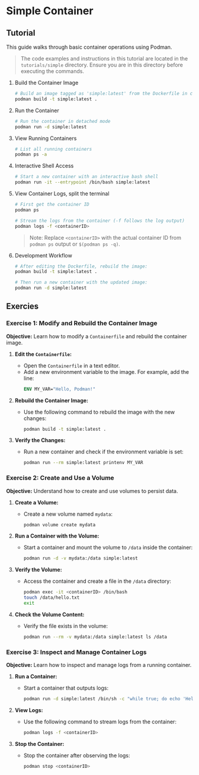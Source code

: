 # Simple Container

## Tutorial 

This guide walks through basic container operations using Podman.

> The code examples and instructions in this tutorial are located in the `tutorials/simple` directory. Ensure you are in this directory before executing the commands.

1. Build the Container Image

    ```bash
    # Build an image tagged as 'simple:latest' from the Dockerfile in current directory
    podman build -t simple:latest .
    ```

2. Run the Container

    ```bash
    # Run the container in detached mode
    podman run -d simple:latest
    ```

3. View Running Containers
    ```bash
    # List all running containers
    podman ps -a
    ```

4. Interactive Shell Access
    ```bash
    # Start a new container with an interactive bash shell
    podman run -it --entrypoint /bin/bash simple:latest
    ```

5. View Container Logs, split the terminal
    ```bash
    # First get the container ID
    podman ps
    
    # Stream the logs from the container (-f follows the log output)
    podman logs -f <containerID>
    ```
    
    >
    > Note: Replace `<containerID>` with the actual container ID from `podman ps` output or `$(podman ps -q)`.
    >
    
6. Development Workflow
    ```bash
    # After editing the Dockerfile, rebuild the image:
    podman build -t simple:latest .
    
    # Then run a new container with the updated image:
    podman run -d simple:latest
    ```

## Exercies

### Exercise 1: Modify and Rebuild the Container Image

**Objective:** Learn how to modify a `Containerfile` and rebuild the container image.

1. **Edit the `Containerfile`:**
   - Open the `Containerfile` in a text editor.
   - Add a new environment variable to the image. For example, add the line:
     ```dockerfile
     ENV MY_VAR="Hello, Podman!"
     ```

2. **Rebuild the Container Image:**
   - Use the following command to rebuild the image with the new changes:
     ```bash
     podman build -t simple:latest .
     ```

3. **Verify the Changes:**
   - Run a new container and check if the environment variable is set:
     ```bash
     podman run --rm simple:latest printenv MY_VAR
     ```

### Exercise 2: Create and Use a Volume

**Objective:** Understand how to create and use volumes to persist data.

1. **Create a Volume:**
   - Create a new volume named `mydata`:
     ```bash
     podman volume create mydata
     ```

2. **Run a Container with the Volume:**
   - Start a container and mount the volume to `/data` inside the container:
     ```bash
     podman run -d -v mydata:/data simple:latest
     ```

3. **Verify the Volume:**
   - Access the container and create a file in the `/data` directory:
     ```bash
     podman exec -it <containerID> /bin/bash
     touch /data/hello.txt
     exit
     ```

4. **Check the Volume Content:**
   - Verify the file exists in the volume:
     ```bash
     podman run --rm -v mydata:/data simple:latest ls /data
     ```

### Exercise 3: Inspect and Manage Container Logs

**Objective:** Learn how to inspect and manage logs from a running container.

1. **Run a Container:**
   - Start a container that outputs logs:
     ```bash
     podman run -d simple:latest /bin/sh -c "while true; do echo 'Hello from container'; sleep 5; done"
     ```

2. **View Logs:**
   - Use the following command to stream logs from the container:
     ```bash
     podman logs -f <containerID>
     ```

3. **Stop the Container:**
   - Stop the container after observing the logs:
     ```bash
     podman stop <containerID>
     ```
